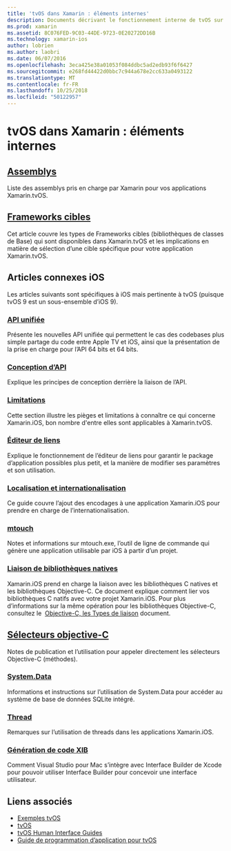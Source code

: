 ```yaml
---
title: 'tvOS dans Xamarin : éléments internes'
description: Documents décrivant le fonctionnement interne de tvOS sur Xamarin, ce qui est basée sur Xamarin.iOS. Lier le contenu décrit les assemblys, les frameworks cibles et iOS concepts associés.
ms.prod: xamarin
ms.assetid: 8C076FED-9C03-44DE-9723-0E20272DD16B
ms.technology: xamarin-ios
author: lobrien
ms.author: laobri
ms.date: 06/07/2016
ms.openlocfilehash: 3eca425e38a01053f084ddbc5ad2edb93f6f6427
ms.sourcegitcommit: e268fd44422d0bbc7c944a678e2cc633a0493122
ms.translationtype: MT
ms.contentlocale: fr-FR
ms.lasthandoff: 10/25/2018
ms.locfileid: "50122957"
---
```

# <a name="tvos-in-xamarin-internals"></a>tvOS dans Xamarin : éléments internes 

##  <a name="assembliesiostvosinternalsassembliesmd"></a>[Assemblys](~/ios/tvos/internals/assemblies.md)

Liste des assemblys pris en charge par Xamarin pour vos applications Xamarin.tvOS.

##  <a name="target-frameworksiostvosinternalsframeworksmd"></a>[Frameworks cibles](~/ios/tvos/internals/frameworks.md)

Cet article couvre les types de Frameworks cibles (bibliothèques de classes de Base) qui sont disponibles dans Xamarin.tvOS et les implications en matière de sélection d’une cible spécifique pour votre application Xamarin.tvOS.

## <a name="related-ios-articles"></a>Articles connexes iOS

Les articles suivants sont spécifiques à iOS mais pertinente à tvOS (puisque tvOS 9 est un sous-ensemble d’iOS 9).

###  <a name="unified-apicross-platformmaciosunifiedindexmd"></a>[API unifiée](~/cross-platform/macios/unified/index.md)

Présente les nouvelles API unifiée qui permettent le cas des codebases plus simple partage du code entre Apple TV et iOS, ainsi que la présentation de la prise en charge pour l’API 64 bits et 64 bits.  

###  <a name="api-designiosinternalsapi-designindexmd"></a>[Conception d’API](~/ios/internals/api-design/index.md)

Explique les principes de conception derrière la liaison de l’API.

###  <a name="limitationsiosinternalslimitationsmd"></a>[Limitations](~/ios/internals/limitations.md)

Cette section illustre les pièges et limitations à connaître ce qui concerne Xamarin.iOS, bon nombre d'entre elles sont applicables à Xamarin.tvOS.

###  <a name="linkeriosdeploy-testlinkermd"></a>[Éditeur de liens](~/ios/deploy-test/linker.md)

Explique le fonctionnement de l’éditeur de liens pour garantir le package d’application possibles plus petit, et la manière de modifier ses paramètres et son utilisation.

###  <a name="localization-and-internationalizationiosapp-fundamentalslocalizationindexmd"></a>[Localisation et internationalisation](~/ios/app-fundamentals/localization/index.md)

Ce guide couvre l’ajout des encodages à une application Xamarin.iOS pour prendre en charge de l’internationalisation.

###  <a name="mtouchiosdeploy-testmtouchmd"></a>[mtouch](~/ios/deploy-test/mtouch.md)

Notes et informations sur mtouch.exe, l’outil de ligne de commande qui génère une application utilisable par iOS à partir d’un projet.

###  <a name="linking-native-librariesiosplatformnative-interopmd"></a>[Liaison de bibliothèques natives](~/ios/platform/native-interop.md)

Xamarin.iOS prend en charge la liaison avec les bibliothèques C natives et les bibliothèques Objective-C. Ce document explique comment lier vos bibliothèques C natifs avec votre projet Xamarin.iOS. Pour plus d’informations sur la même opération pour les bibliothèques Objective-C, consultez le&nbsp; [Objective-C, les Types de liaison](~/ios/platform/binding-objective-c/index.md)&nbsp;document.

##  <a name="objective-c-selectorsiosinternalsobjective-c-selectorsmd"></a>[Sélecteurs objective-C](~/ios/internals/objective-c-selectors.md)

Notes de publication et l’utilisation pour appeler directement les sélecteurs Objective-C (méthodes).

###  <a name="systemdataiosdata-cloudsystemdatamd"></a>[System.Data](~/ios/data-cloud/system.data.md)

Informations et instructions sur l’utilisation de System.Data pour accéder au système de base de données SQLite intégré.

###  <a name="threadingiosapp-fundamentalsthreadingmd"></a>[Thread](~/ios/app-fundamentals/threading.md)

Remarques sur l’utilisation de threads dans les applications Xamarin.iOS.

###  <a name="xib-code-generationiosinternalsxib-code-generationmd"></a>[Génération de code XIB](~/ios/internals/xib-code-generation.md)

Comment Visual Studio pour Mac s’intègre avec Interface Builder de Xcode pour pouvoir utiliser Interface Builder pour concevoir une interface utilisateur.

## <a name="related-links"></a>Liens associés

- [Exemples tvOS](https://developer.xamarin.com/samples/tvos/all/)
- [tvOS](https://developer.apple.com/tvos/)
- [tvOS Human Interface Guides](https://developer.apple.com/tvos/human-interface-guidelines/)
- [Guide de programmation d’application pour tvOS](https://developer.apple.com/library/prerelease/tvos/documentation/General/Conceptual/AppleTV_PG/)
